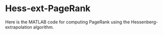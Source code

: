 # Hess-ext-PageRank
Here is the MATLAB code for computing PageRank using the Hessenberg-extrapolation algorithm.
